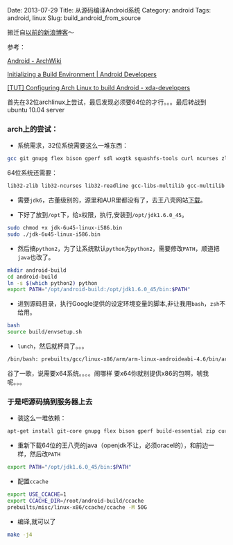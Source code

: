 Date: 2013-07-29
Title: 从源码编译Android系统
Category: android
Tags: android, linux
Slug: build_android_from_source

搬迁自[以前的新浪博客](http://blog.sina.com.cn/s/blog_76db5e270101oqvu.html)～

参考：

[Android - ArchWiki](https://wiki.archlinux.org/index.php/Android)

[Initializing a Build Environment | Android Developers](http://source.android.com/source/initializing.html)

[[TUT] Configuring Arch Linux to build Android - xda-developers](http://forum.xda-developers.com/showthread.php?t=2259929)


首先在32位archlinux上尝试，最后发现必须要64位的才行。。。最后转战到ubuntu 10.04 server

### arch上的尝试：

* 系统需求，32位系统需要这么一堆东西：
```sh
gcc git gnupg flex bison gperf sdl wxgtk squashfs-tools curl ncurses zlib schedtool perl-switch zip unzip libxslt
```

64位系统还需要：
```sh
lib32-zlib lib32-ncurses lib32-readline gcc-libs-multilib gcc-multilib lib32-gcc-libs
```

* 需要`jdk6`，古董级别的，源里和AUR里都没有了，去王八壳网站[下载](http://www.oracle.com/technetwork/java/javasebusiness/downloads/java-archive-downloads-javase6-419409.html)。

* 下好了放到`/opt`下，给`x`权限，执行,安装到`/opt/jdk1.6.0_45`。
```sh
sudo chmod +x jdk-6u45-linux-i586.bin
sudo ./jdk-6u45-linux-i586.bin
```

* 然后搞`python2`，为了让系统默认`python`为`python2`，需要修改`PATH`，顺道把`java`也改了。
```sh
mkdir android-build
cd android-build
ln -s $(which python2) python
export PATH="/opt/android-build:/opt/jdk1.6.0_45/bin:$PATH"
```

* 进到源码目录，执行Google提供的设定环境变量的脚本,非让我用`bash`，`zsh`不给用。
```sh
bash
source build/envsetup.sh
```

* `lunch`，然后就杯具了。。。
```sh
/bin/bash: prebuilts/gcc/linux-x86/arm/arm-linux-androideabi-4.6/bin/arm-linux-androideabi-gcc: cannot execute binary file
```
谷了一歌，说需要x64系统。。。。闹哪样 要x64你就别提供x86的包啊，唬我呢。。。

### 于是吧源码搞到服务器上去

* 装这么一堆依赖：
```sh
apt-get install git-core gnupg flex bison gperf build-essential zip curl zlib1g-dev libc6-dev lib32ncurses5-dev ia32-libs x11proto-core-dev libx11-dev lib32readline5-dev lib32z-dev libgl1-mesa-dev g++-multilib mingw32 tofrodos python-markdown libxml2-utils xsltproc
```

* 重新下载64位的王八壳的java（openjdk不让，必须oracel的），和前边一样，然后改`PATH`
```sh
export PATH="/opt/jdk1.6.0_45/bin:$PATH"
```

* 配置`ccache`
```sh
export USE_CCACHE=1
export CCACHE_DIR=/root/android-build/ccache
prebuilts/misc/linux-x86/ccache/ccache -M 50G
```

* 编译,就可以了
```sh
make -j4
```
